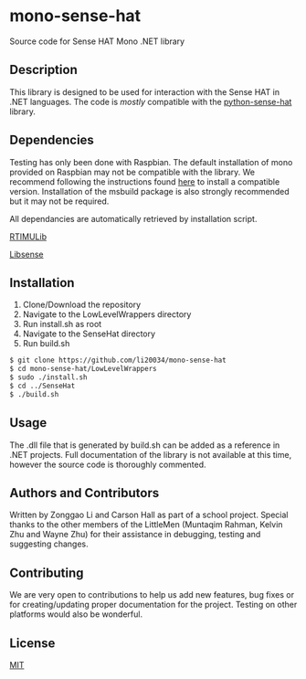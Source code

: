 # mono-sense-hat
Source code for Sense HAT Mono .NET library

## Description
This library is designed to be used for interaction with the Sense HAT in .NET languages. The code is *mostly* compatible with the [python-sense-hat](https://github.com/RPi-Distro/python-sense-hat) library.

## Dependencies
Testing has only been done with Raspbian.
The default installation of mono provided on Raspbian may not be compatible with the library. We recommend following the instructions found [here](https://www.mono-project.com/download/stable/#download-lin-raspbian) to install a compatible version. Installation of the msbuild package is also strongly recommended but it may not be required.

All dependancies are automatically retrieved by installation script.

[RTIMULib](https://github.com/RPi-Distro/RTIMULib)

[Libsense](https://github.com/moshegottlieb/libsense)

## Installation
  1. Clone/Download the repository
  2. Navigate to the LowLevelWrappers directory
  3. Run install.sh as root
  4. Navigate to the SenseHat directory
  5. Run build.sh
```bash
$ git clone https://github.com/li20034/mono-sense-hat
$ cd mono-sense-hat/LowLevelWrappers
$ sudo ./install.sh
$ cd ../SenseHat
$ ./build.sh
```

## Usage
The .dll file that is generated by build.sh can be added as a reference in .NET projects. Full documentation of the library is not available at this time, however the source code is thoroughly commented.

## Authors and Contributors
Written by Zonggao Li and Carson Hall as part of a school project.
Special thanks to the other members of the LittleMen (Muntaqim Rahman, Kelvin Zhu and Wayne Zhu) for their assistance in debugging, testing and suggesting changes. 

## Contributing
We are very open to contributions to help us add new features, bug fixes or for creating/updating proper documentation for the project. Testing on other platforms would also be wonderful.

## License
[MIT](https://choosealicense.com/licenses/mit/)

